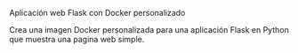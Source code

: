 Aplicación web Flask con Docker personalizado

Crea una imagen Docker personalizada para una aplicación Flask en Python que muestra una pagina web simple.
